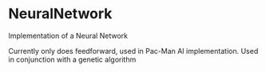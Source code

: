 # NeuralNetwork
Implementation of a Neural Network

Currently only does feedforward, used in Pac-Man AI implementation. Used in conjunction with a genetic algorithm
